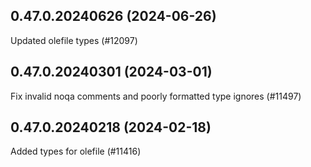 ## 0.47.0.20240626 (2024-06-26)

Updated olefile types (#12097)

## 0.47.0.20240301 (2024-03-01)

Fix invalid noqa comments and poorly formatted type ignores (#11497)

## 0.47.0.20240218 (2024-02-18)

Added types for olefile (#11416)

